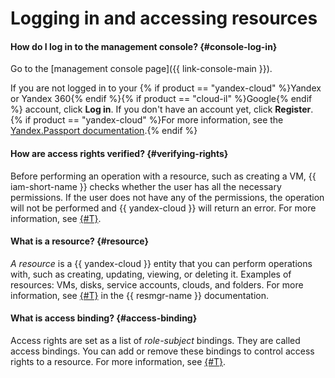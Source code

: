 # Logging in and accessing resources

#### How do I log in to the management console? {#console-log-in}

Go to the [management console page]({{ link-console-main }}).

If you are not logged in to your {% if product == "yandex-cloud" %}Yandex or Yandex 360{% endif %}{% if product == "cloud-il" %}Google{% endif %} account, click **Log in**. If you don't have an account yet, click **Register**. {% if product == "yandex-cloud" %}For more information, see the [Yandex.Passport documentation](https://yandex.com/support/passport/auth.html).{% endif %}

#### How are access rights verified? {#verifying-rights}

Before performing an operation with a resource, such as creating a VM, {{ iam-short-name }} checks whether the user has all the necessary permissions. If the user does not have any of the permissions, the operation will not be performed and {{ yandex-cloud }} will return an error. For more information, see [{#T}](../concepts/access-control/index.md).

#### What is a resource? {#resource}

_A resource_ is a {{ yandex-cloud }} entity that you can perform operations with, such as creating, updating, viewing, or deleting it. Examples of resources: VMs, disks, service accounts, clouds, and folders. For more information, see [{#T}](../../resource-manager/concepts/resources-hierarchy.md) in the {{ resmgr-name }} documentation.

#### What is access binding? {#access-binding}

Access rights are set as a list of _role-subject_ bindings. They are called access bindings. You can add or remove these bindings to control access rights to a resource. For more information, see [{#T}](../concepts/access-control/index.md#access-bindings).

